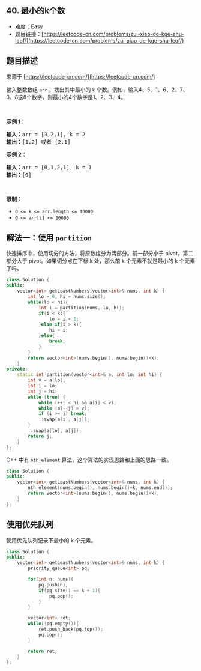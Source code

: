 ## 40. 最小的k个数

- 难度：Easy
- 题目链接：[https://leetcode-cn.com/problems/zui-xiao-de-kge-shu-lcof/](https://leetcode-cn.com/problems/zui-xiao-de-kge-shu-lcof/)


## 题目描述

来源于 [https://leetcode-cn.com/](https://leetcode-cn.com/)

<p>输入整数数组 <code>arr</code> ，找出其中最小的 <code>k</code> 个数。例如，输入4、5、1、6、2、7、3、8这8个数字，则最小的4个数字是1、2、3、4。</p>

<p>&nbsp;</p>

<p><strong>示例 1：</strong></p>

<pre><strong>输入：</strong>arr = [3,2,1], k = 2
<strong>输出：</strong>[1,2] 或者 [2,1]
</pre>

<p><strong>示例 2：</strong></p>

<pre><strong>输入：</strong>arr = [0,1,2,1], k = 1
<strong>输出：</strong>[0]</pre>

<p>&nbsp;</p>

<p><strong>限制：</strong></p>

<ul>
	<li><code>0 &lt;= k &lt;= arr.length &lt;= 10000</code></li>
	<li><code>0 &lt;= arr[i]&nbsp;&lt;= 10000</code></li>
</ul>


## 解法一：使用 `partition`

快速排序中，使用切分的方法，将原数组分为两部分。前一部分小于 pivot，第二部分大于 pivot。如果切分点在下标 k 处，那么前 k 个元素不就是最小的 k 个元素了吗。

```c++
class Solution {
public:
    vector<int> getLeastNumbers(vector<int>& nums, int k) {
        int lo = 0, hi = nums.size();
        while(lo < hi){
            int i = partition(nums, lo, hi);
            if(i < k){
                lo = i + 1;
            }else if(i > k){
                hi = i;
            }else{
                break;
            }
        }
        return vector<int>(nums.begin(), nums.begin()+k);
    }
private:
    static int partition(vector<int>& a, int lo, int hi) {
        int v = a[lo];
        int i = lo;
        int j = hi;
        while (true) {
            while (++i < hi && a[i] < v);
            while (a[--j] > v);
            if (i >= j) break;
            ::swap(a[i], a[j]);
        }
        ::swap(a[lo], a[j]);
        return j;
    }
};
```


C++ 中有 `nth_element` 算法，这个算法的实现思路和上面的思路一致。

```c++
class Solution {
public:
    vector<int> getLeastNumbers(vector<int>& nums, int k) {
        nth_element(nums.begin(), nums.begin()+k, nums.end());
        return vector<int>(nums.begin(), nums.begin()+k);
    }
};
```

## 使用优先队列

使用优先队列记录下最小的 k 个元素。

```c++
class Solution {
public:
    vector<int> getLeastNumbers(vector<int>& nums, int k) {
        priority_queue<int> pq;

        for(int n: nums){
            pq.push(n);
            if(pq.size() == k + 1){
                pq.pop();
            }
        }

        vector<int> ret;
        while(!pq.empty()){
            ret.push_back(pq.top());
            pq.pop();
        }

        return ret;
    }
};
```